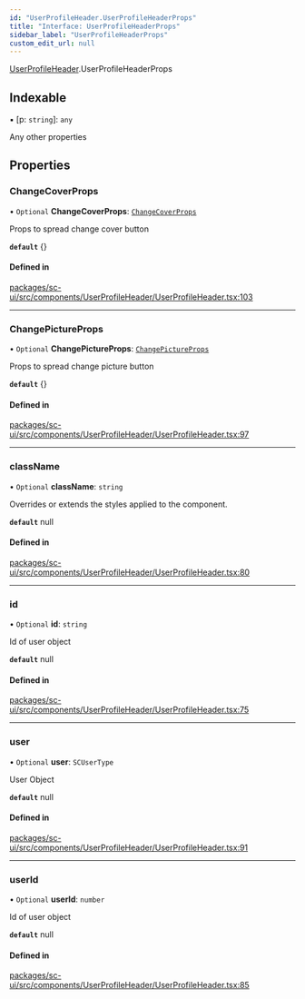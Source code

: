 ```yaml
---
id: "UserProfileHeader.UserProfileHeaderProps"
title: "Interface: UserProfileHeaderProps"
sidebar_label: "UserProfileHeaderProps"
custom_edit_url: null
---
```


[UserProfileHeader](../modules/UserProfileHeader).UserProfileHeaderProps

## Indexable

▪ [p: `string`]: `any`

Any other properties

## Properties

### ChangeCoverProps

• `Optional` **ChangeCoverProps**: [`ChangeCoverProps`](ChangeCover.ChangeCoverProps)

Props to spread change cover button

**`default`** {}

#### Defined in

[packages/sc-ui/src/components/UserProfileHeader/UserProfileHeader.tsx:103](https://github.com/selfcommunity/community-ui/blob/3d68cce/packages/sc-ui/src/components/UserProfileHeader/UserProfileHeader.tsx#L103)

___

### ChangePictureProps

• `Optional` **ChangePictureProps**: [`ChangePictureProps`](ChangePicture.ChangePictureProps)

Props to spread change picture button

**`default`** {}

#### Defined in

[packages/sc-ui/src/components/UserProfileHeader/UserProfileHeader.tsx:97](https://github.com/selfcommunity/community-ui/blob/3d68cce/packages/sc-ui/src/components/UserProfileHeader/UserProfileHeader.tsx#L97)

___

### className

• `Optional` **className**: `string`

Overrides or extends the styles applied to the component.

**`default`** null

#### Defined in

[packages/sc-ui/src/components/UserProfileHeader/UserProfileHeader.tsx:80](https://github.com/selfcommunity/community-ui/blob/3d68cce/packages/sc-ui/src/components/UserProfileHeader/UserProfileHeader.tsx#L80)

___

### id

• `Optional` **id**: `string`

Id of user object

**`default`** null

#### Defined in

[packages/sc-ui/src/components/UserProfileHeader/UserProfileHeader.tsx:75](https://github.com/selfcommunity/community-ui/blob/3d68cce/packages/sc-ui/src/components/UserProfileHeader/UserProfileHeader.tsx#L75)

___

### user

• `Optional` **user**: `SCUserType`

User Object

**`default`** null

#### Defined in

[packages/sc-ui/src/components/UserProfileHeader/UserProfileHeader.tsx:91](https://github.com/selfcommunity/community-ui/blob/3d68cce/packages/sc-ui/src/components/UserProfileHeader/UserProfileHeader.tsx#L91)

___

### userId

• `Optional` **userId**: `number`

Id of user object

**`default`** null

#### Defined in

[packages/sc-ui/src/components/UserProfileHeader/UserProfileHeader.tsx:85](https://github.com/selfcommunity/community-ui/blob/3d68cce/packages/sc-ui/src/components/UserProfileHeader/UserProfileHeader.tsx#L85)

